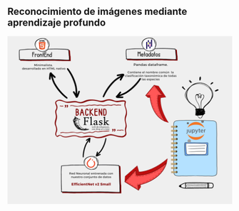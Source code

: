 ## Reconocimiento de imágenes mediante aprendizaje profundo

![](https://github.com/mvilasanchezf/TFG-Reconocimiento_de_imagenes_mediante_CNN/blob/master/assets/Arquitectura%20TFG.png)
